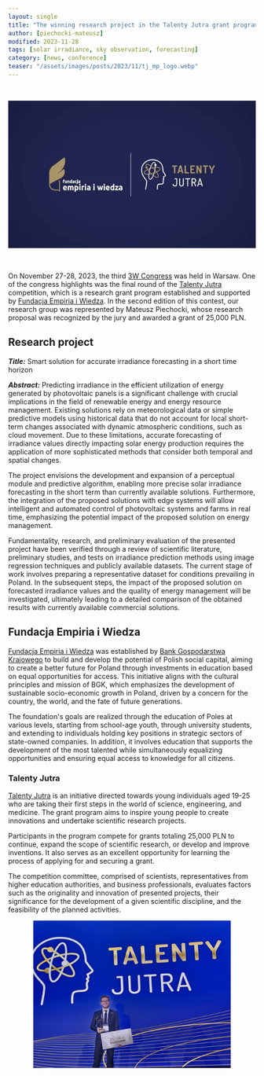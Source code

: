 ```yaml
---
layout: single
title: "The winning research project in the Talenty Jutra grant program"
author: [piechocki-mateusz]
modified: 2023-11-28
tags: [solar irradiance, sky observation, forecasting]
category: [news, conference]
teaser: "/assets/images/posts/2023/11/tj_mp_logo.webp"
---
```

<BR>

<p align="center">
    <img src="/assets/images/posts/2023/11/tj_feiw_logo.webp" height="300px" />
</p>

<BR>

On November 27-28, 2023, the third [3W Congress](https://kongres3w.pl/iii-kongres-3w/) was held in Warsaw. One of the congress highlights was the final round of the [Talenty Jutra](https://www.talentyjutra.pl/) competition, which is a research grant program established and supported by [Fundacja Empiria i Wiedza](https://empiriaiwiedza.pl/). In the second edition of this contest, our research group was represented by Mateusz Piechocki, whose research proposal was recognized by the jury and awarded a grant of 25,000 PLN.


## Research project

***Title:*** Smart solution for accurate irradiance forecasting in a short time horizon

***Abstract:*** Predicting irradiance in the efficient utilization of energy generated by photovoltaic panels is a significant challenge with crucial implications in the field of renewable energy and energy resource management. Existing solutions rely on meteorological data or simple predictive models using historical data that do not account for local short-term changes associated with dynamic atmospheric conditions, such as cloud movement. Due to these limitations, accurate forecasting of irradiance values directly impacting solar energy production requires the application of more sophisticated methods that consider both temporal and spatial changes.

The project envisions the development and expansion of a perceptual module and predictive algorithm, enabling more precise solar irradiance forecasting in the short term than currently available solutions. Furthermore, the integration of the proposed solutions with edge systems will allow intelligent and automated control of photovoltaic systems and farms in real time, emphasizing the potential impact of the proposed solution on energy management.

Fundamentality, research, and preliminary evaluation of the presented project have been verified through a review of scientific literature, preliminary studies, and tests on irradiance prediction methods using image regression techniques and publicly available datasets. The current stage of work involves preparing a representative dataset for conditions prevailing in Poland. In the subsequent steps, the impact of the proposed solution on forecasted irradiance values and the quality of energy management will be investigated, ultimately leading to a detailed comparison of the obtained results with currently available commercial solutions.

## Fundacja Empiria i Wiedza

[Fundacja Empiria i Wiedza](https://empiriaiwiedza.pl/) was established by [Bank Gospodarstwa Krajowego](https://www.bgk.pl/) to build and develop the potential of Polish social capital, aiming to create a better future for Poland through investments in education based on equal opportunities for access. This initiative aligns with the cultural principles and mission of BGK, which emphasizes the development of sustainable socio-economic growth in Poland, driven by a concern for the country, the world, and the fate of future generations.

The foundation's goals are realized through the education of Poles at various levels, starting from school-age youth, through university students, and extending to individuals holding key positions in strategic sectors of state-owned companies. In addition, it involves education that supports the development of the most talented while simultaneously equalizing opportunities and ensuring equal access to knowledge for all citizens.

### Talenty Jutra

[Talenty Jutra](https://www.talentyjutra.pl/) is an initiative directed towards young individuals aged 19-25 who are taking their first steps in the world of science, engineering, and medicine. The grant program aims to inspire young people to create innovations and undertake scientific research projects.

Participants in the program compete for grants totaling 25,000 PLN to continue, expand the scope of scientific research, or develop and improve inventions. It also serves as an excellent opportunity for learning the process of applying for and securing a grant.

The competition committee, comprised of scientists, representatives from higher education authorities, and business professionals, evaluates factors such as the originality and innovation of presented projects, their significance for the development of a given scientific discipline, and the feasibility of the planned activities.

<p align="center">
    <img src="/assets/images/posts/2023/11/tj_mp_award.webp" height="300px" />
</p>
